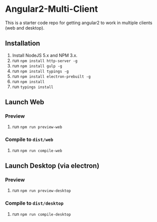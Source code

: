 # Angular2-Multi-Client

This is a starter code repo for getting angular2 to work in multiple clients (web and desktop).

## Installation

1. Install NodeJS 5.x and NPM 3.x.
1. run `npm install http-server -g`
1. run `npm install gulp -g`
1. run `npm install typings -g`
1. run `npm install electron-prebuilt -g`
1. run `npm install`
1. run `typings install`

## Launch Web
### Preview
1. run `npm run preview-web`

### Compile to `dist/web`
1. run `npm run compile-web`

## Launch Desktop (via electron)
### Preview
1. run `npm run preview-desktop`

### Compile to `dist/desktop`
1. run `npm run compile-desktop`
